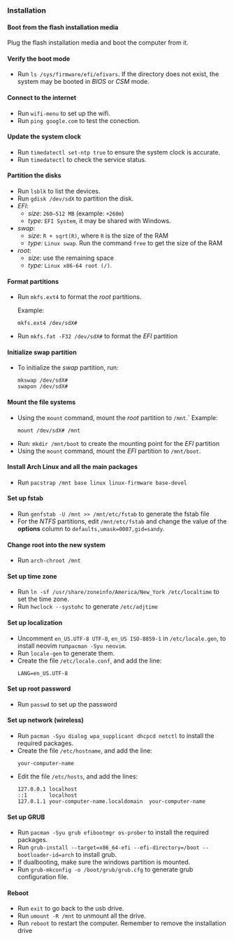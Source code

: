
### Installation

#### Boot from the flash installation media
Plug the flash installation media and boot the computer from it.

#### Verify the boot mode
- Run `ls /sys/firmware/efi/efivars`. If the directory does not exist, the system may be booted in *BIOS* or *CSM* mode.

#### Connect to the internet
- Run `wifi-menu` to set up the wifi. 
- Run `ping google.com` to test the conection.

#### Update the system clock
- Run `timedatectl set-ntp true` to ensure the system clock is accurate.
- Run `timedatectl` to check the service status.

#### Partition the disks
- Run `lsblk` to list the devices.
- Run `gdisk /dev/sdX` to partition the disk.
- *EFI*: 
  - *size*: `260–512 MB` (example: `+260m`)
  - *type:* `EFI System`, it may be shared with Windows.
- *swap*: 
  - *size*: `R + sqrt(R)`, where `R` is the size of the RAM 
  - *type:* `Linux swap`. Run the command `free` to get the size of the RAM
- *root*: 
  - *size*: use the remaining space 
  - *type:* `Linux x86-64 root (/)`.

#### Format partitions
- Run `mkfs.ext4` to format the *root* partitions.

  Example:
  ```
  mkfs.ext4 /dev/sdX#
  ```
- Run `mkfs.fat -F32 /dev/sdX#` to format the *EFI* partition
  
#### Initialize swap partition
- To initialize the *swap* partition, run:
  ```
  mkswap /dev/sdX#
  swapon /dev/sdX#
  ```

#### Mount the file systems
- Using the `mount` command, mount the *root* partition to `/mnt`.`
  Example: 
  ```
  mount /dev/sdX# /mnt
  ```
- Run: `mkdir /mnt/boot` to create the mounting point for the *EFI* partition
- Using the `mount` command, mount the *EFI* partition to `/mnt/boot`.
  
#### Install Arch Linux and all the main packages
- Run `pacstrap /mnt base linux linux-firmware base-devel`

#### Set up fstab
- Run `genfstab -U /mnt >> /mnt/etc/fstab` to generate the fstab file
- For the *NTFS* partitions, edit `/mnt/etc/fstab` and change the value of the **options** column to `defaults,umask=0007,gid=sandy`.

#### Change root into the new system
- Run `arch-chroot /mnt`

#### Set up time zone
- Run `ln -sf /usr/share/zoneinfo/America/New_York /etc/localtime` to set the time zone.
- Run `hwclock --systohc` to generate `/etc/adjtime`

#### Set up localization
- Uncomment `en_US.UTF-8 UTF-8`, `en_US ISO-8859-1` in `/etc/locale.gen`, to install neovim run`pacman -Syu neovim`.
- Run `locale-gen` to generate them.
- Create the file `/etc/locale.conf`, and add the line:
  ```
  LANG=en_US.UTF-8
  ```

#### Set up root password
- Run `passwd` to set up the password

#### Set up network (wireless)
- Run `pacman -Syu dialog wpa_supplicant dhcpcd netctl` to install the required packages.
- Create the file `/etc/hostname`, and add the line:
  ```
  your-computer-name
  ```
- Edit the file `/etc/hosts`, and add the lines:
  ```
  127.0.0.1	localhost
  ::1		localhost
  127.0.1.1	your-computer-name.localdomain	your-computer-name
  ```

#### Set up GRUB
- Run `pacman -Syu grub efibootmgr os-prober` to install the required packages.
- Run `grub-install --target=x86_64-efi --efi-directory=/boot --bootloader-id=arch` to install grub.
- If dualbooting, make sure the windows partition is mounted.
- Run `grub-mkconfig -o /boot/grub/grub.cfg` to generate grub configuration file.

#### Reboot
- Run `exit` to go back to the usb drive.
- Run `umount -R /mnt` to unmount all the drive.
- Run `reboot` to restart the computer. Remember to remove the installation drive
